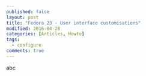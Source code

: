```yaml
---
published: false
layout: post
title: "Fedora 23 - User interface customisations"
modified: 2016-04-28
categories: [Articles, Howto]
tags:
  - configure
comments: true
---
```


abc
